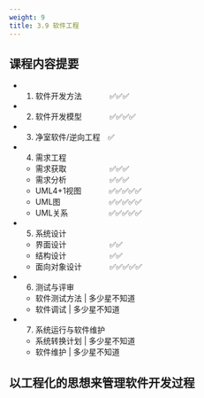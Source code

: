 ```yaml
---
weight: 9
title: 3.9 软件工程
---
```


## 课程内容提要
- 1. 软件开发方法&emsp; &emsp; &emsp;✅✅✅
- 2. 软件开发模型&emsp; &emsp; &emsp;✅✅✅✅
- 3. 净室软件/逆向工程&emsp;✅
- 4. 需求工程
  - 需求获取&emsp;&emsp; &emsp;&emsp; &emsp;✅✅✅
  - 需求分析&emsp;&emsp; &emsp;&emsp; &emsp;✅✅✅
  - UML4+1视图&emsp; &emsp; &emsp;✅✅✅✅✅
  - UML图&emsp;&emsp; &emsp;&emsp;&emsp;&emsp;✅✅✅✅✅
  - UML关系&emsp;&emsp;&emsp; &emsp;&emsp;✅✅✅✅✅
- 5. 系统设计
  - 界面设计&emsp; &emsp;&emsp; &emsp;&emsp;✅✅
  - 结构设计&emsp; &emsp;&emsp; &emsp;&emsp;✅✅
  - 面向对象设计&emsp; &emsp; &emsp;✅✅✅✅✅
- 6. 测试与评审
  - 软件测试方法 | 多少星不知道
  - 软件调试  | 多少星不知道
- 7. 系统运行与软件维护
  - 系统转换计划  | 多少星不知道
  - 软件维护  | 多少星不知道

## 以工程化的思想来管理软件开发过程